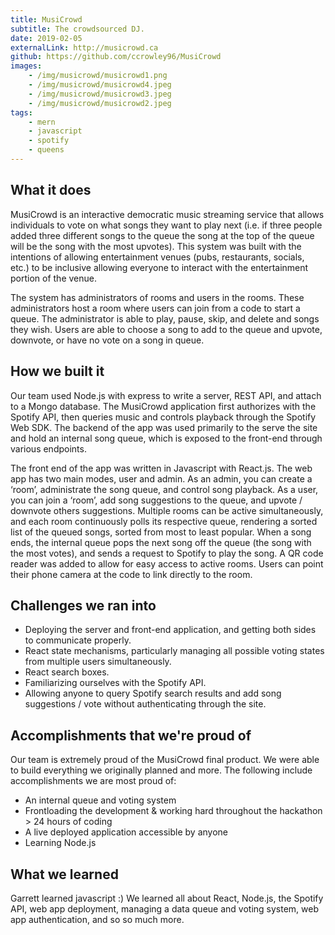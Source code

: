 ```yaml
---
title: MusiCrowd
subtitle: The crowdsourced DJ.
date: 2019-02-05
externalLink: http://musicrowd.ca
github: https://github.com/ccrowley96/MusiCrowd
images:
    - /img/musicrowd/musicrowd1.png
    - /img/musicrowd/musicrowd4.jpeg
    - /img/musicrowd/musicrowd3.jpeg
    - /img/musicrowd/musicrowd2.jpeg
tags: 
    - mern
    - javascript
    - spotify
    - queens
---
```

## What it does
MusiCrowd is an interactive democratic music streaming service that allows individuals to vote on what songs they want to play next (i.e. if three people added three different songs to the queue the song at the top of the queue will be the song with the most upvotes). This system was built with the intentions of allowing entertainment venues (pubs, restaurants, socials, etc.) to be inclusive allowing everyone to interact with the entertainment portion of the venue. 

The system has administrators of rooms and users in the rooms. These administrators host a room where users can join from a code to start a queue. The administrator is able to play, pause, skip, and delete and songs they wish. Users are able to choose a song to add to the queue and upvote, downvote, or have no vote on a song in queue.

## How we built it
Our team used Node.js with express to write a server, REST API, and attach to a Mongo database.  The MusiCrowd application first authorizes with the Spotify API, then queries music and controls playback through the Spotify Web SDK.  The backend of the app was used primarily to the serve the site and hold an internal song queue, which is exposed to the front-end through various endpoints.  

The front end of the app was written in Javascript with React.js.  The web app has two main modes, user and admin.  As an admin, you can create a ‘room’, administrate the song queue, and control song playback.  As a user, you can join a ‘room’, add song suggestions to the queue, and upvote / downvote others suggestions.  Multiple rooms can be active simultaneously, and each room continuously polls its respective queue, rendering a sorted list of the queued songs, sorted from most to least popular.  When a song ends, the internal queue pops the next song off the queue (the song with the most votes), and sends a request to Spotify to play the song.  A QR code reader was added to allow for easy access to active rooms.  Users can point their phone camera at the code to link directly to the room.


## Challenges we ran into
- Deploying the server and front-end application, and getting both sides to communicate properly.
- React state mechanisms, particularly managing all possible voting states from multiple users simultaneously.
- React search boxes.
- Familiarizing ourselves with the Spotify API.
- Allowing anyone to query Spotify search results and add song suggestions / vote without authenticating through the site.


## Accomplishments that we're proud of
Our team is extremely proud of the MusiCrowd final product.  We were able to build everything we originally planned and more.  The following include accomplishments we are most proud of:
- An internal queue and voting system 
- Frontloading the development & working hard throughout the hackathon > 24 hours of coding
- A live deployed application accessible by anyone
- Learning Node.js

## What we learned
Garrett learned javascript :)  We learned all about React, Node.js, the Spotify API, web app deployment, managing a data queue and voting system, web app authentication, and so so much more.